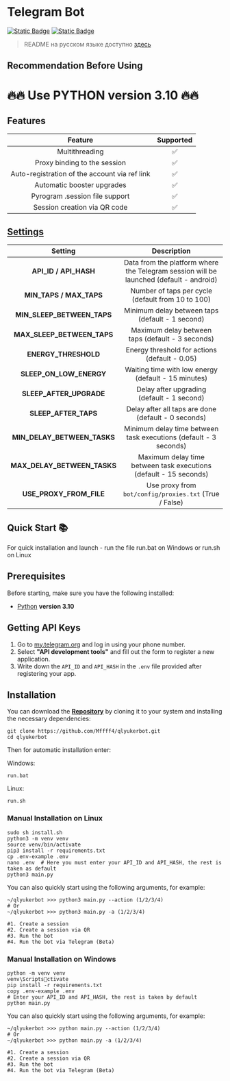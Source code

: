 

# Telegram Bot

[![Static Badge](https://img.shields.io/badge/Telegram-Link_to_bot-Link?style=for-the-badge&logo=Telegram&logoColor=white&logoSize=auto&color=blue)](https://t.me/qlyukerbot/start?startapp=bro-228618799)
[![Static Badge](https://img.shields.io/badge/Telegram-Link_to_my_channel-Link?style=for-the-badge&logo=Telegram&logoColor=white&logoSize=auto&color=blue)](https://t.me/+ap1Yd23CiuVkOTEy)
> README на русском языке доступно [здесь](README.md)

## Recommendation Before Using

# 🔥🔥 Use PYTHON version 3.10 🔥🔥

## Features
|                    Feature                     |   Supported    |
|:----------------------------------------------:|:--------------:|
|                 Multithreading                 |       ✅        |
|        Proxy binding to the session            |       ✅        |
| Auto-registration of the account via ref link  |       ✅        |
|      Automatic booster upgrades                |       ✅        |
|      Pyrogram .session file support            |       ✅        |
|     Session creation via QR code               |       ✅        |


## [Settings](https://github.com/Mffff4/qlyukerbot/blob/main/.env-example/)
|        Setting           |                                     Description                                      |
|:------------------------:|:------------------------------------------------------------------------------------:|
|    **API_ID / API_HASH**  | Data from the platform where the Telegram session will be launched (default - android) |
|  **MIN_TAPS / MAX_TAPS**  |        Number of taps per cycle (default from 10 to 100)                              |
| **MIN_SLEEP_BETWEEN_TAPS**|     Minimum delay between taps (default - 1 second)                                  |
| **MAX_SLEEP_BETWEEN_TAPS**|     Maximum delay between taps (default - 3 seconds)                                 |
|   **ENERGY_THRESHOLD**    |        Energy threshold for actions (default - 0.05)                                 |
|   **SLEEP_ON_LOW_ENERGY** |     Waiting time with low energy (default - 15 minutes)                              |
|   **SLEEP_AFTER_UPGRADE** |     Delay after upgrading (default - 1 second)                                       |
|   **SLEEP_AFTER_TAPS**    |     Delay after all taps are done (default - 0 seconds)                              |
|         **MIN_DELAY_BETWEEN_TASKS**          |       Minimum delay time between task executions (default - 3 seconds)       |
|         **MAX_DELAY_BETWEEN_TASKS**          |       Maximum delay time between task executions (default - 15 seconds) 
| **USE_PROXY_FROM_FILE**   |     Use proxy from `bot/config/proxies.txt` (True / False)                           |


## Quick Start 📚

For quick installation and launch - run the file run.bat on Windows or run.sh on Linux

## Prerequisites
Before starting, make sure you have the following installed:
- [Python](https://www.python.org/downloads/) **version 3.10**

## Getting API Keys
1. Go to [my.telegram.org](https://my.telegram.org) and log in using your phone number.
2. Select **"API development tools"** and fill out the form to register a new application.
3. Write down the `API_ID` and `API_HASH` in the `.env` file provided after registering your app.

## Installation
You can download the [**Repository**](https://github.com/Mffff4/qlyukerbot.git) by cloning it to your system and installing the necessary dependencies:
```shell
git clone https://github.com/Mffff4/qlyukerbot.git
cd qlyukerbot
```

Then for automatic installation enter:

Windows:
```shell
run.bat
```

Linux:
```shell
run.sh
```

### Manual Installation on Linux
```shell
sudo sh install.sh
python3 -m venv venv
source venv/bin/activate
pip3 install -r requirements.txt
cp .env-example .env
nano .env  # Here you must enter your API_ID and API_HASH, the rest is taken as default
python3 main.py
```

You can also quickly start using the following arguments, for example:
```shell
~/qlyukerbot >>> python3 main.py --action (1/2/3/4)
# Or
~/qlyukerbot >>> python3 main.py -a (1/2/3/4)

#1. Create a session
#2. Create a session via QR
#3. Run the bot
#4. Run the bot via Telegram (Beta)
```

### Manual Installation on Windows
```shell
python -m venv venv
venv\Scriptsctivate
pip install -r requirements.txt
copy .env-example .env
# Enter your API_ID and API_HASH, the rest is taken by default
python main.py
```

You can also quickly start using the following arguments, for example:
```shell
~/qlyukerbot >>> python main.py --action (1/2/3/4)
# Or
~/qlyukerbot >>> python main.py -a (1/2/3/4)

#1. Create a session
#2. Create a session via QR
#3. Run the bot
#4. Run the bot via Telegram (Beta)
```
